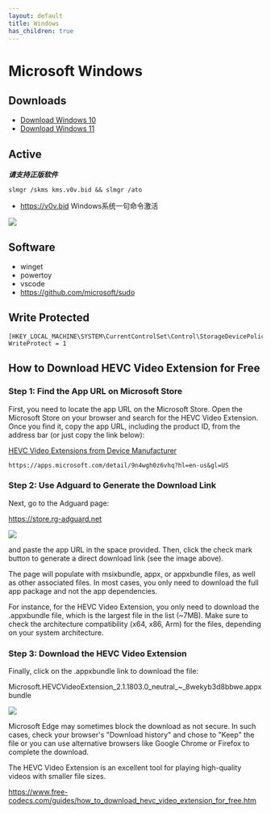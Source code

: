 ```yaml
---
layout: default
title: Windows
has_children: true
---
```


# Microsoft Windows

## Downloads

+ [Download Windows 10](https://www.microsoft.com/software-download/windows10)
+ [Download Windows 11](https://www.microsoft.com/software-download/windows11)

## Active

***请支持正版软件***

```shell
slmgr /skms kms.v0v.bid && slmgr /ato
```

+ <https://v0v.bid> Windows系统一句命令激活

![](https://pbs.twimg.com/media/GY6QvsGbMAAhzsv?format=jpg&name=medium)

[](https://x.com/juliastechspot/status/1841571446591783212?s=46)

## Software

+ winget
+ powertoy
+ vscode
+ https://github.com/microsoft/sudo

## Write Protected

```
[HKEY_LOCAL_MACHINE\SYSTEM\CurrentControlSet\Control\StorageDevicePolicies]
WriteProtect = 1
```

## How to Download HEVC Video Extension for Free

### Step 1: Find the App URL on Microsoft Store

First, you need to locate the app URL on the Microsoft Store. Open the Microsoft Store on your browser and search for the HEVC Video Extension. Once you find it, copy the app URL, including the product ID, from the address bar (or just copy the link below):

[HEVC Video Extensions from Device Manufacturer](https://apps.microsoft.com/detail/9n4wgh0z6vhq?hl=en-us&gl=US)

```
https://apps.microsoft.com/detail/9n4wgh0z6vhq?hl=en-us&gl=US
```

### Step 2: Use Adguard to Generate the Download Link

Next, go to the Adguard page:

<https://store.rg-adguard.net>

![](https://www.free-codecs.com/guides/pictures/adguard_check_mark_button.jpg)

and paste the app URL in the space provided. Then, click the check mark button to generate a direct download link (see the image above).

The page will populate with msixbundle, appx, or appxbundle files, as well as other associated files. In most cases, you only need to download the full app package and not the app dependencies.

For instance, for the HEVC Video Extension, you only need to download the .appxbundle file, which is the largest file in the list (~7MB). Make sure to check the architecture compatibility (x64, x86, Arm) for the files, depending on your system architecture.

### Step 3: Download the HEVC Video Extension

Finally, click on the .appxbundle link to download the file:

Microsoft.HEVCVideoExtension_2.1.1803.0_neutral_~_8wekyb3d8bbwe.appxbundle

![](https://www.free-codecs.com/guides/pictures/hevc_download_link.png)

Microsoft Edge may sometimes block the download as not secure. In such cases, check your browser's "Download history" and chose to "Keep" the file or you can use alternative browsers like Google Chrome or Firefox to complete the download.
 

The HEVC Video Extension is an excellent tool for playing high-quality videos with smaller file sizes.

<https://www.free-codecs.com/guides/how_to_download_hevc_video_extension_for_free.htm>